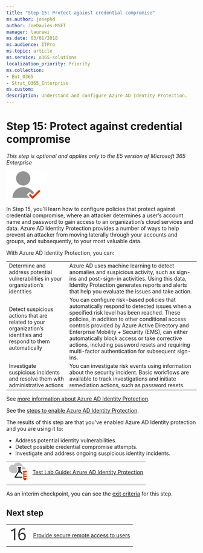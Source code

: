 ```yaml
---
title: "Step 15: Protect against credential compromise"
ms.author: josephd
author: JoeDavies-MSFT
manager: laurawi
ms.date: 03/01/2018
ms.audience: ITPro
ms.topic: article
ms.service: o365-solutions
localization_priority: Priority
ms.collection: 
- Ent_O365
- Strat_O365_Enterprise
ms.custom:
description: Understand and configure Azure AD Identity Protection.
---
```


# Step 15: Protect against credential compromise

*This step is optional and applies only to the E5 version of Microsoft 365 Enterprise*

![](./media/deploy-foundation-infrastructure/identity_icon-small.png)

In Step 15, you'll learn how to configure policies that protect against credential compromise, where an attacker determines a user’s account name and password to gain access to an organization’s cloud services and data. Azure AD Identity Protection provides a number of ways to help prevent an attacker from moving laterally through your accounts and groups, and subsequently, to your most valuable data.

With Azure AD Identity Protection, you can:

|||
|:---------|:---------|
|Determine and address potential vulnerabilities in your organization’s identities|Azure AD uses machine learning to detect anomalies and suspicious activity, such as sign-ins and post-sign-in activities. Using this data, Identity Protection generates reports and alerts that help you evaluate the issues and take action.|
|Detect suspicious actions that are related to your organization’s identities and respond to them automatically|You can configure risk-based policies that automatically respond to detected issues when a specified risk level has been reached. These policies, in addition to other conditional access controls provided by Azure Active Directory and Enterprise Mobility + Security (EMS), can either automatically block access or take corrective actions, including password resets and requiring multi-factor authentication for subsequent sign-ins.|
|Investigate suspicious incidents and resolve them with administrative actions|You can investigate risk events using information about the security incident. Basic workflows are available to track investigations and initiate remediation actions, such as password resets.|

See [more information about Azure AD Identity Protection](https://docs.microsoft.com/azure/active-directory/active-directory-identityprotection).

See the [steps to enable Azure AD Identity Protection](https://docs.microsoft.com/azure/active-directory/active-directory-identityprotection-enable).

The results of this step are that you've enabled Azure AD Identity protection and you are using it to:

- Address potential identity vulnerabilities.
- Detect possible credential compromise attempts.
- Investigate and address ongoing suspicious identity incidents.

|||
|:-------|:-----|
|![Test Lab Guides for the Microsoft cloud](media/m365-enterprise-test-lab-guides/cloud-tlg-icon-small.png)| [Test Lab Guide: Azure AD Identity Protection](azure-ad-identity-protection-microsoft-365-test-environment.md) |
|||

As an interim checkpoint, you can see the [exit criteria](identity-exit-criteria.md#crit-identity-step15) for this step.

## Next step

|||
|:-------|:-----|
|![](./media/stepnumbers/Step16.png)| [Provide secure remote access to users](identity-azure-ad-application-proxy.md) |


